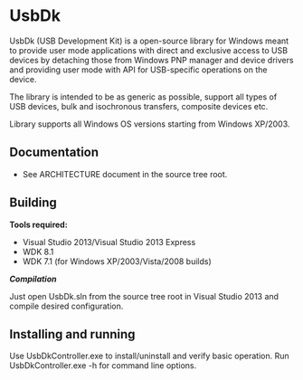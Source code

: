 # UsbDk

UsbDk (USB Development Kit) is a open-source library for Windows meant
to provide user mode applications with direct and exclusive access to
USB devices by detaching those from Windows PNP manager and device drivers
and providing user mode with API for USB-specific operations on the device.

The library is intended to be as generic as possible, support  all types of
USB devices, bulk and isochronous transfers, composite devices etc.

Library supports all Windows OS versions starting from Windows XP/2003.

## Documentation

* See ARCHITECTURE document in the source tree root.

## Building

**Tools required:**

* Visual Studio 2013/Visual Studio 2013 Express
* WDK 8.1
* WDK 7.1 (for Windows XP/2003/Vista/2008 builds)

***Compilation***

Just open UsbDk.sln from the source tree root in Visual Studio 2013 and compile
desired configuration.

## Installing and running

Use UsbDkController.exe to install/uninstall and verify basic operation.
Run UsbDkController.exe -h for command line options.
